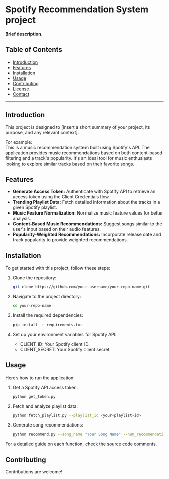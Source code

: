 #  Spotify Recommendation System project

**Brief description.**

## Table of Contents
- [Introduction](#introduction)
- [Features](#features)
- [Installation](#installation)
- [Usage](#usage)
- [Contributing](#contributing)
- [License](#license)
- [Contact](#contact)

---

## Introduction

This project is designed to [insert a short summary of your project, its purpose, and any relevant context]. 

For example:  
This is a music recommendation system built using Spotify's API. The application provides music recommendations based on both content-based filtering and a track's popularity. It's an ideal tool for music enthusiasts looking to explore similar tracks based on their favorite songs.

## Features

- **Generate Access Token:** Authenticate with Spotify API to retrieve an access token using the Client Credentials flow.
- **Trending Playlist Data:** Fetch detailed information about the tracks in a given Spotify playlist.
- **Music Feature Normalization:** Normalize music feature values for better analysis.
- **Content-Based Music Recommendations:** Suggest songs similar to the user's input based on their audio features.
- **Popularity-Weighted Recommendations:** Incorporate release date and track popularity to provide weighted recommendations.

## Installation

To get started with this project, follow these steps:

1. Clone the repository:
    ```bash
    git clone https://github.com/your-username/your-repo-name.git
    ```
2. Navigate to the project directory:
    ```bash
    cd your-repo-name
    ```
3. Install the required dependencies:
    ```bash
    pip install -r requirements.txt
    ```

4. Set up your environment variables for Spotify API:
    - CLIENT_ID: Your Spotify client ID.
    - CLIENT_SECRET: Your Spotify client secret.
  
## Usage

Here’s how to run the application:

1. Get a Spotify API access token:
    ```bash
    python get_token.py
    ```
2. Fetch and analyze playlist data:
    ```bash
    python fetch_playlist.py --playlist_id <your-playlist-id>
    ```
3. Generate song recommendations:
    ```bash
    python recommend.py --song_name "Your Song Name" --num_recommendations 5
    ```

For a detailed guide on each function, check the source code comments.

## Contributing

Contributions are welcome! 
